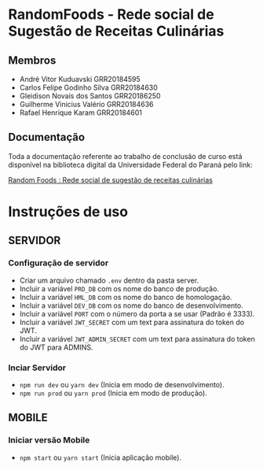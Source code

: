 # RandomFoods - Rede social de Sugestão de Receitas Culinárias
## Membros
  - André Vitor Kuduavski GRR20184595
  - Carlos Felipe Godinho Silva GRR20184630
  - Gleidison Novais dos Santos GRR20186250
  - Guilherme Vinicius Valério GRR20184636
  - Rafael Henrique Karam GRR20184601

## Documentação
Toda a documentação referente ao trabalho de conclusão de curso está disponível na biblioteca digital da Universidade Federal do Paraná pelo link:

[Random Foods : Rede social de sugestão de receitas culinárias](https://hdl.handle.net/1884/71966)

# Instruções de uso
## SERVIDOR
### Configuração de servidor
  - Criar um arquivo chamado `.env` dentro da pasta server.
  - Incluir a variável `PRD_DB` com os nome do banco de produção.
  - Incluir a variável `HML_DB` com os nome do banco de homologação.
  - Incluir a variável `DEV_DB` com os nome do banco de desenvolvimento.
  - Incluir a variável `PORT` com o número da porta a se usar (Padrão é 3333).
  - Incluir a variável `JWT_SECRET` com um text para assinatura do token do JWT.
  - Incluir a variável `JWT_ADMIN_SECRET` com um text para assinatura do token do JWT para ADMINS.
### Inciar Servidor
  - `npm run dev` ou `yarn dev` (Inicia em modo de desenvolvimento).
  - `npm run prod` ou `yarn prod` (Inicia em modo de produção).

## MOBILE
### Iniciar versão Mobile
  - `npm start` ou `yarn start` (Inicia aplicação mobile).
